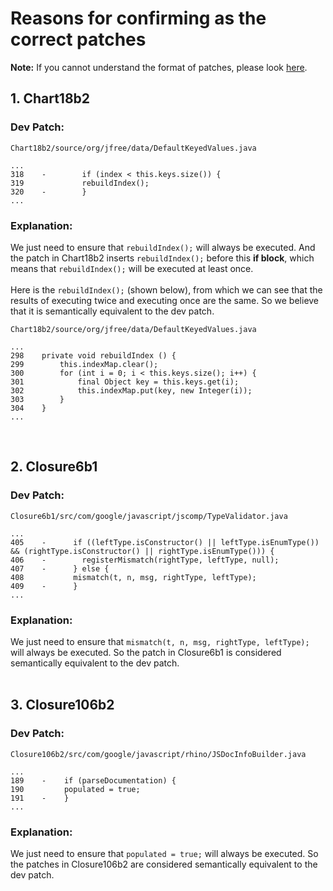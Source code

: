 # Reasons for confirming as the correct patches

**Note:** If you cannot understand the format of patches, please look [here](./rules.md).

## 1. Chart18b2
### Dev Patch:
```
Chart18b2/source/org/jfree/data/DefaultKeyedValues.java

...
318    -        if (index < this.keys.size()) {
319             rebuildIndex();
320    -        }
...
```
### Explanation:
We just need to ensure that `rebuildIndex();` will always be executed. And the patch in Chart18b2 inserts `rebuildIndex();` before this **if block**, which means that `rebuildIndex();` will be executed at least once.
<br>
<br>
Here is the  `rebuildIndex();` (shown below), from which we can see that the results of executing twice and executing once are the same. So we believe that it is semantically equivalent to the dev patch.
```
Chart18b2/source/org/jfree/data/DefaultKeyedValues.java

...
298    private void rebuildIndex () {
299        this.indexMap.clear();
300        for (int i = 0; i < this.keys.size(); i++) {
301            final Object key = this.keys.get(i);
302            this.indexMap.put(key, new Integer(i));
303        }
304    }
...
```
<br>

## 2. Closure6b1
### Dev Patch:
```
Closure6b1/src/com/google/javascript/jscomp/TypeValidator.java

...
405    -      if ((leftType.isConstructor() || leftType.isEnumType()) && (rightType.isConstructor() || rightType.isEnumType())) {
406    -        registerMismatch(rightType, leftType, null);
407    -      } else {
408           mismatch(t, n, msg, rightType, leftType);
409    -      }
...
```
### Explanation:
We just need to ensure that `mismatch(t, n, msg, rightType, leftType);` will always be executed. So the patch in Closure6b1 is considered semantically equivalent to the dev patch.
<br>
<br>

## 3. Closure106b2
### Dev Patch:
```
Closure106b2/src/com/google/javascript/rhino/JSDocInfoBuilder.java

...
189    -    if (parseDocumentation) {
190         populated = true;
191    -    }
...
```
### Explanation:
We just need to ensure that `populated = true;` will always be executed. So the patches in Closure106b2 are considered semantically equivalent to the dev patch.
